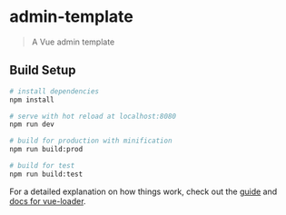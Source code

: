 # admin-template

> A Vue admin template

## Build Setup

```bash
# install dependencies
npm install

# serve with hot reload at localhost:8080
npm run dev

# build for production with minification
npm run build:prod

# build for test
npm run build:test
```

For a detailed explanation on how things work, check out the [guide](http://vuejs-templates.github.io/webpack/) and [docs for vue-loader](http://vuejs.github.io/vue-loader).
